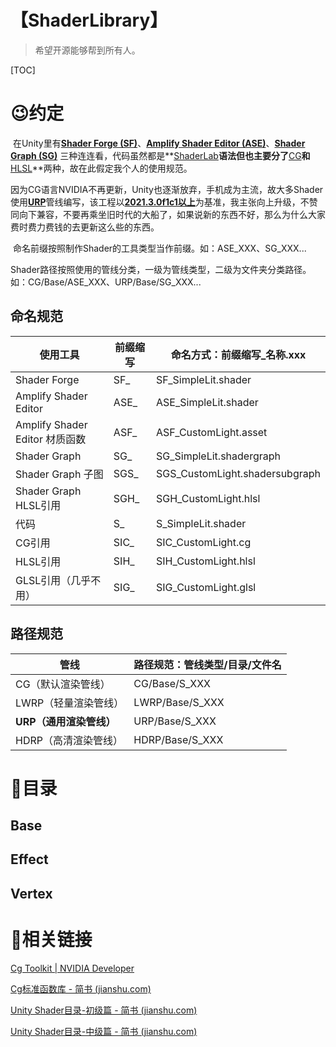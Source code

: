 # 【ShaderLibrary】
> 希望开源能够帮到所有人。

[TOC]



# 😉约定

​		在Unity里有[**Shader Forge (SF)**](https://www.acegikmo.com/shaderforge/)、[**Amplify Shader Editor (ASE)**](http://amplify.pt/unity/amplify-shader-editor/)、[**Shader Graph (SG)**](https://docs.unity3d.com/cn/Packages/com.unity.shadergraph@10.5/manual/index.html) 三种连连看，代码虽然都是**[ShaderLab](https://docs.unity3d.com/cn/current/Manual/SL-Reference.html)**语法但也主要分了**[CG](https://en.wikipedia.org/wiki/Cg_%28programming_language%29)**和**[HLSL](https://learn.microsoft.com/en-us/windows/win32/direct3dhlsl/dx-graphics-hlsl)**两种，故在此假定我个人的使用规范。

​		因为CG语言NVIDIA不再更新，Unity也逐渐放弃，手机成为主流，故大多Shader使用[**URP**](https://docs.unity3d.com/cn/Packages/com.unity.render-pipelines.universal@12.1/manual/index.html)管线编写，该工程以[**2021.3.0f1c1以上**](https://unity.cn/releases/lts)为基准，我主张向上升级，不赞同向下兼容，不要再乘坐旧时代的大船了，如果说新的东西不好，那么为什么大家费时费力费钱的去更新这么些的东西。

​		命名前缀按照制作Shader的工具类型当作前缀。如：ASE_XXX、SG_XXX...

​		Shader路径按照使用的管线分类，一级为管线类型，二级为文件夹分类路径。如：CG/Base/ASE_XXX、URP/Base/SG_XXX...

## 命名规范

| 使用工具                       | 前缀缩写 | 命名方式：前缀缩写_名称.xxx    |
| ------------------------------ | -------- | ------------------------------ |
| Shader Forge                   | SF_      | SF_SimpleLit.shader            |
| Amplify Shader Editor          | ASE_     | ASE_SimpleLit.shader           |
| Amplify Shader Editor 材质函数 | ASF_     | ASF_CustomLight.asset          |
| Shader Graph                   | SG_      | SG_SimpleLit.shadergraph       |
| Shader Graph 子图              | SGS_     | SGS_CustomLight.shadersubgraph |
| Shader Graph HLSL引用          | SGH_     | SGH_CustomLight.hlsl           |
| 代码                           | S_       | S_SimpleLit.shader             |
| CG引用                         | SIC_     | SIC_CustomLight.cg             |
| HLSL引用                       | SIH_     | SIH_CustomLight.hlsl           |
| GLSL引用（几乎不用）           | SIG_     | SIG_CustomLight.glsl           |

## 路径规范

| 管线                    | 路径规范：管线类型/目录/文件名 |
| ----------------------- | ------------------------------ |
| CG（默认渲染管线）      | CG/Base/S_XXX                  |
| LWRP（轻量渲染管线）    | LWRP/Base/S_XXX                |
| **URP（通用渲染管线）** | URP/Base/S_XXX                 |
| HDRP（高清渲染管线）    | HDRP/Base/S_XXX                |



# 🤡目录

## Base

## Effect

## Vertex





# 🥰相关链接

[Cg Toolkit | NVIDIA Developer](https://developer.nvidia.com/cg-toolkit)

[Cg标准函数库 - 简书 (jianshu.com)](https://www.jianshu.com/p/c789aff2d6e9)

[Unity Shader目录-初级篇 - 简书 (jianshu.com)](https://www.jianshu.com/p/3db29c182669)

[Unity Shader目录-中级篇 - 简书 (jianshu.com)](https://www.jianshu.com/p/8c3f1b363768)

